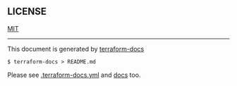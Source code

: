 
## LICENSE

[MIT](LICENSE)

---

This document is generated by [terraform-docs](https://terraform-docs.io/)

```console
$ terraform-docs > README.md
```

Please see [.terraform-docs.yml](.terraform-docs.yml) and [docs](docs) too.
